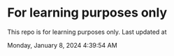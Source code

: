 # For learning purposes only
This repo is for learning purposes only.
Last updated at

Monday, January 8, 2024 4:39:54 AM

